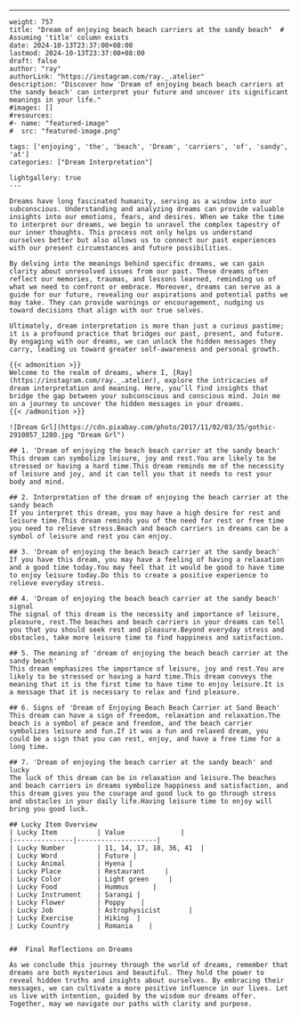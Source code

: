 ---
    weight: 757
    title: "Dream of enjoying beach beach carriers at the sandy beach"  # Assuming 'title' column exists
    date: 2024-10-13T23:37:00+08:00
    lastmod: 2024-10-13T23:37:00+08:00
    draft: false
    author: "ray"
    authorLink: "https://instagram.com/ray._.atelier"
    description: "Discover how 'Dream of enjoying beach beach carriers at the sandy beach' can interpret your future and uncover its significant meanings in your life."
    #images: []
    #resources:
    #- name: "featured-image"
    #  src: "featured-image.png"
    
    tags: ['enjoying', 'the', 'beach', 'Dream', 'carriers', 'of', 'sandy', 'at']
    categories: ["Dream Interpretation"]
    
    lightgallery: true
    ---
    
    Dreams have long fascinated humanity, serving as a window into our subconscious. Understanding and analyzing dreams can provide valuable insights into our emotions, fears, and desires. When we take the time to interpret our dreams, we begin to unravel the complex tapestry of our inner thoughts. This process not only helps us understand ourselves better but also allows us to connect our past experiences with our present circumstances and future possibilities.
    
    By delving into the meanings behind specific dreams, we can gain clarity about unresolved issues from our past. These dreams often reflect our memories, traumas, and lessons learned, reminding us of what we need to confront or embrace. Moreover, dreams can serve as a guide for our future, revealing our aspirations and potential paths we may take. They can provide warnings or encouragement, nudging us toward decisions that align with our true selves.
    
    Ultimately, dream interpretation is more than just a curious pastime; it is a profound practice that bridges our past, present, and future. By engaging with our dreams, we can unlock the hidden messages they carry, leading us toward greater self-awareness and personal growth.
    
    {{< admonition >}}
    Welcome to the realm of dreams, where I, [Ray](https://instagram.com/ray._.atelier), explore the intricacies of dream interpretation and meaning. Here, you’ll find insights that bridge the gap between your subconscious and conscious mind. Join me on a journey to uncover the hidden messages in your dreams.
    {{< /admonition >}}
    
    ![Dream Grl](https://cdn.pixabay.com/photo/2017/11/02/03/35/gothic-2910057_1280.jpg "Dream Grl")
    
    ## 1. 'Dream of enjoying the beach beach carrier at the sandy beach'
    This dream can symbolize leisure, joy and rest.You are likely to be stressed or having a hard time.This dream reminds me of the necessity of leisure and joy, and it can tell you that it needs to rest your body and mind.
    
    ## 2. Interpretation of the dream of enjoying the beach carrier at the sandy beach
    If you interpret this dream, you may have a high desire for rest and leisure time.This dream reminds you of the need for rest or free time you need to relieve stress.Beach and beach carriers in dreams can be a symbol of leisure and rest you can enjoy.
    
    ## 3. 'Dream of enjoying the beach beach carrier at the sandy beach'
    If you have this dream, you may have a feeling of having a relaxation and a good time today.You may feel that it would be good to have time to enjoy leisure today.Do this to create a positive experience to relieve everyday stress.
    
    ## 4. 'Dream of enjoying the beach beach carrier at the sandy beach' signal
    The signal of this dream is the necessity and importance of leisure, pleasure, rest.The beaches and beach carriers in your dreams can tell you that you should seek rest and pleasure.Beyond everyday stress and obstacles, take more leisure time to find happiness and satisfaction.
    
    ## 5. The meaning of 'dream of enjoying the beach beach carrier at the sandy beach'
    This dream emphasizes the importance of leisure, joy and rest.You are likely to be stressed or having a hard time.This dream conveys the meaning that it is the first time to have time to enjoy leisure.It is a message that it is necessary to relax and find pleasure.
    
    ## 6. Signs of 'Dream of Enjoying Beach Beach Carrier at Sand Beach'
    This dream can have a sign of freedom, relaxation and relaxation.The beach is a symbol of peace and freedom, and the beach carrier symbolizes leisure and fun.If it was a fun and relaxed dream, you could be a sign that you can rest, enjoy, and have a free time for a long time.
    
    ## 7. 'Dream of enjoying the beach carrier at the sandy beach' and lucky
    The luck of this dream can be in relaxation and leisure.The beaches and beach carriers in dreams symbolize happiness and satisfaction, and this dream gives you the courage and good luck to go through stress and obstacles in your daily life.Having leisure time to enjoy will bring you good luck.
    
    ## Lucky Item Overview
    | Lucky Item          | Value              |
    |---------------|--------------------|
    | Lucky Number        | 11, 14, 17, 18, 36, 41  |
    | Lucky Word          | Future |
    | Lucky Animal        | Hyena |
    | Lucky Place         | Restaurant     |
    | Lucky Color         | Light green     |
    | Lucky Food          | Hummus      |
    | Lucky Instrument    | Sarangi |
    | Lucky Flower        | Poppy    |
    | Lucky Job           | Astrophysicist       |
    | Lucky Exercise      | Hiking  |
    | Lucky Country       | Romania    |
    
    
    ##  Final Reflections on Dreams
    
    As we conclude this journey through the world of dreams, remember that dreams are both mysterious and beautiful. They hold the power to reveal hidden truths and insights about ourselves. By embracing their messages, we can cultivate a more positive influence in our lives. Let us live with intention, guided by the wisdom our dreams offer. Together, may we navigate our paths with clarity and purpose.
    